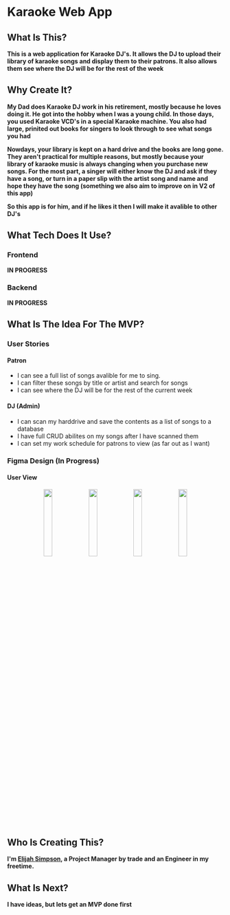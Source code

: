 # Karaoke Web App

## What Is This?
**This is a web application for Karaoke DJ's. It allows the DJ to upload their library of karaoke songs and display them to their patrons. It also allows them see where the DJ will be for the rest of the week**

## Why Create It?
**My Dad does Karaoke DJ work in his retirement, mostly because he loves doing it. He got into the hobby when I was a young child. In those days, you used Karaoke VCD's in a special Karaoke machine. You also had large, prinited out books for singers to look through to see what songs you had**

**Nowdays, your library is kept on a hard drive and the books are long gone. They aren't practical for multiple reasons, but mostly because your library of karaoke music is always changing when you purchase new songs. For the most part, a singer will either know the DJ and ask if they have a song, or turn in a paper slip with the artist song and name and hope they have the song (something we also aim to improve on in V2 of this app)**

**So this app is for him, and if he likes it then I will make it avalible to other DJ's**

## What Tech Does It Use?
### Frontend
**IN PROGRESS**
### Backend
**IN PROGRESS**

## What Is The Idea For The MVP?

### User Stories
#### Patron
* I can see a full list of songs avalible for me to sing.
* I can filter these songs by title or artist and search for songs
* I can see where the DJ will be for the rest of the current week
#### DJ (Admin)
* I can scan my harddrive and save the contents as a list of songs to a database
* I have full CRUD abilites on my songs after I have scanned them
* I can set my work schedule for patrons to view (as far out as I want)

### Figma Design (In Progress)
#### User View
<div width=100% align="center">
  <img src="https://user-images.githubusercontent.com/22205663/150710456-664298bc-c726-4259-a25f-6fbca3e2c328.png" width=20% />
  <img src="https://user-images.githubusercontent.com/22205663/150710479-f2949dea-bf75-47f9-b9be-c3ffad8d56e8.png" width=20% />
  <img src="https://user-images.githubusercontent.com/22205663/150710495-96bb19ca-d35a-4653-9b0e-c1d13f3b67a1.png" width=20% />
  <img src="https://user-images.githubusercontent.com/22205663/150710519-f3aa5400-c81c-4b73-9678-22c8bbf3baea.png" width=20% />
</div>

## Who Is Creating This?
**I'm [Elijah Simpson](elijahsimpson.com), a Project Manager by trade and an Engineer in my freetime.**

## What Is Next?
**I have ideas, but lets get an MVP done first**
